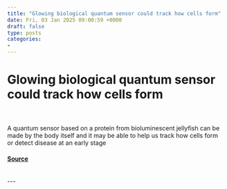 ```yaml
---
title: "Glowing biological quantum sensor could track how cells form"
date: Fri, 03 Jan 2025 09:00:59 +0000
draft: false
type: posts
categories: 
- 
---
```

# Glowing biological quantum sensor could track how cells form

<br/>

<br/>
A quantum sensor based on a protein from bioluminescent jellyfish can be made by the body itself and it may be able to help us track how cells form or detect disease at an early stage

#### [Source](https://www.newscientist.com/article/2461697-glowing-biological-quantum-sensor-could-track-how-cells-form/?utm_campaign=RSS%7CNSNS&utm_source=NSNS&utm_medium=RSS&utm_content=technology)

<br/>
---
